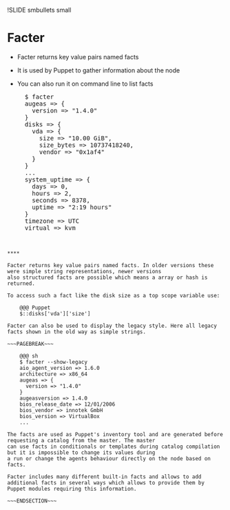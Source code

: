 !SLIDE smbullets small
# Facter

* Facter returns key value pairs named facts
* It is used by Puppet to gather information about the node
* You can also run it on command line to list facts

    <pre>
    $ facter
    augeas => {
      version => "1.4.0"
    }
    disks => {
      vda => {
        size => "10.00 GiB",
        size_bytes => 10737418240,
        vendor => "0x1af4"
      }
    }
    ...
    system_uptime => {
      days => 0,
      hours => 2,
      seconds => 8378,
      uptime => "2:19 hours"
    }
    timezone => UTC
    virtual => kvm
    </pre>

~~~SECTION:handouts~~~

****

Facter returns key value pairs named facts. In older versions these were simple string representations, newer versions
also structured facts are possible which means a array or hash is returned.

To access such a fact like the disk size as a top scope variable use:

    @@@ Puppet
    $::disks['vda']['size']

Facter can also be used to display the legacy style. Here all legacy facts shown in the old way as simple strings.

~~~PAGEBREAK~~~

    @@@ sh
    $ facter --show-legacy
    aio_agent_version => 1.6.0
    architecture => x86_64
    augeas => {
      version => "1.4.0"
    }
    augeasversion => 1.4.0
    bios_release_date => 12/01/2006
    bios_vendor => innotek GmbH
    bios_version => VirtualBox
    ...

The facts are used as Puppet's inventory tool and are generated before requesting a catalog from the master. The master
can use facts in conditionals or templates during catalog compilation but it is impossible to change its values during
a run or change the agents behaviour directly on the node based on facts.

Facter includes many different built-in facts and allows to add additional facts in several ways which allows to provide them by Puppet modules requiring this information.

~~~ENDSECTION~~~
